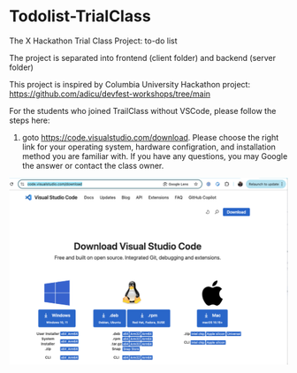 # Todolist-TrialClass
The X Hackathon Trial Class Project: to-do list

The project is separated into frontend (client folder) and backend (server folder)

This project is inspired by Columbia University Hackathon project: https://github.com/adicu/devfest-workshops/tree/main 

For the students who joined TrailClass without VSCode, please follow the steps here:

1. goto https://code.visualstudio.com/download. Please choose the right link for your operating system, hardware configration, and installation method you are familiar with. If you have any questions, you may Google the answer or contact the class owner. 

![Download VSCode](images/VSCode-Download.png)
